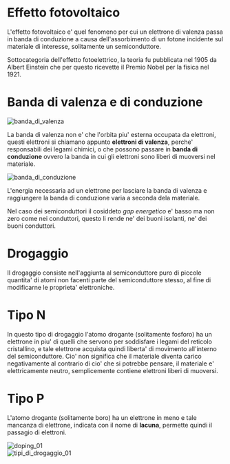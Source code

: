 # Effetto fotovoltaico  

L'effetto fotovoltaico e' quel fenomeno per cui un elettrone di valenza passa in banda di conduzione a causa dell'assorbimento di un fotone incidente sul materiale di interesse, solitamente un semiconduttore.  

Sottocategoria dell'effetto fotoelettrico, la teoria fu pubblicata nel 1905 da Albert Einstein che per questo ricevette il Premio Nobel per la fisica nel 1921.  

# Banda di valenza e di conduzione  

![banda_di_valenza](https://user-images.githubusercontent.com/7195133/216779264-c310c164-64e9-447e-8878-84b29f26d004.gif)  

La banda di valenza non e' che l'orbita piu' esterna occupata da elettroni, questi elettroni si chiamano appunto **elettroni di valenza**, perche' responsabili dei legami chimici, o che possono passare in **banda di conduzione** ovvero la banda in cui gli elettroni sono liberi di muoversi nel materiale.  

![banda_di_conduzione](https://user-images.githubusercontent.com/7195133/216780086-3f67845a-5aa3-4162-aecf-065754e4819f.gif)  

L'energia necessaria ad un elettrone per lasciare la banda di valenza e raggiungere la banda di conduzione varia a seconda dela materiale.  

Nel caso dei semiconduttori il cosiddeto *gap energetico* e' basso ma non zero come nei conduttori, questo li rende ne' dei buoni isolanti, ne' dei buoni conduttori.  

# Drogaggio  

Il drogaggio consiste nell'aggiunta al semiconduttore puro di piccole quantita' di atomi non facenti parte del semiconduttore stesso, al fine di modificarne le proprieta' elettroniche.  

# Tipo N    

In questo tipo di drogaggio l'atomo drogante (solitamente fosforo) ha un elettrone in piu' di quelli che servono per soddisfare i legami del reticolo cristallino, e tale elettrone acquista quindi liberta' di movimento all'interno del semiconduttore. Cio' non significa che il materiale diventa carico negativamente al contrario di cio' che si potrebbe pensare, il materiale e' elettricamente neutro, semplicemente contiene elettroni liberi di muoversi.  

# Tipo P  

L'atomo drogante (solitamente boro) ha un elettrone in meno e tale mancanza di elettrone, indicata con il nome di **lacuna**, permette quindi il passagio di elettroni.  

![doping_01](https://user-images.githubusercontent.com/7195133/216782010-037d61ce-1c4b-464f-99cf-810f14f9ff92.jpg)  
![tipi_di_drogaggio_01](https://user-images.githubusercontent.com/7195133/216781977-ca0d24c9-b46f-4a6f-bbaa-af4c2643ab71.jpg)  
